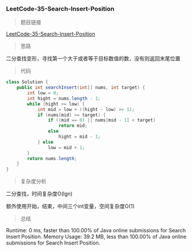 ### LeetCode-35-Search-Insert-Position

> 题目链接

[LeetCode-35-Search-Insert-Position](https://leetcode.com/problems/search-insert-position/)

> 思路

二分查找变形，寻找第一个大于或者等于目标数值的数，没有则返回末尾位置

> 代码

```java
class Solution {
    public int searchInsert(int[] nums, int target) {
        int low = 0;
		int hight = nums.length - 1;
		while (hight >= low) {
			int mid = low + ((hight - low) >> 1);
			if (nums[mid] >= target) {
				if ((mid == 0) || nums[mid - 1] < target)
					return mid;
				else
					hight = mid - 1;
			} else
				low = mid + 1;
		}
		return nums.length;
    }
}
```

> 复杂度分析

二分查找，时间复杂度O(lgn)

额外使用开始，结束，中间三个int变量，空间复杂度O(1)

> 总结

Runtime: 0 ms, faster than 100.00% of Java online submissions for Search Insert Position.
Memory Usage: 39.2 MB, less than 100.00% of Java online submissions for Search Insert Position.
